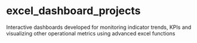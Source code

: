 # excel_dashboard_projects
Interactive dashboards developed for monitoring indicator trends, KPIs and visualizing other operational metrics using advanced excel functions
